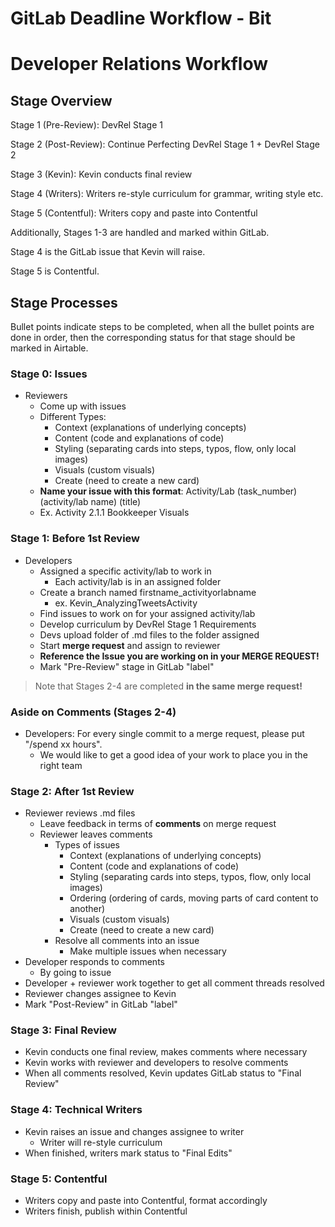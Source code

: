 # GitLab Deadline Workflow - Bit

# Developer Relations Workflow

## Stage Overview

Stage 1 (Pre-Review): DevRel Stage 1

Stage 2 (Post-Review): Continue Perfecting DevRel Stage 1 + DevRel Stage 2

Stage 3 (Kevin): Kevin conducts final review

Stage 4 (Writers): Writers re-style curriculum for grammar, writing style etc.

Stage 5 (Contentful): Writers copy and paste into Contentful

Additionally, Stages 1-3 are handled and marked within GitLab.

Stage 4 is the GitLab issue that Kevin will raise.

Stage 5 is Contentful.

## Stage Processes

Bullet points indicate steps to be completed, when all the bullet points are done in order, then the corresponding status for that stage should be marked in Airtable.

### Stage 0: Issues

- Reviewers
  - Come up with issues
  - Different Types:
    - Context (explanations of underlying concepts)
    - Content (code and explanations of code)
    - Styling (separating cards into steps, typos, flow, only local images)
    - Visuals (custom visuals)
    - Create (need to create a new card)
  - **Name your issue with this format**: Activity/Lab (task_number) (activity/lab name) (title)
  - Ex. Activity 2.1.1 Bookkeeper Visuals

### Stage 1: Before 1st Review

- Developers
  - Assigned a specific activity/lab to work in
    - Each activity/lab is in an assigned folder
  - Create a branch named firstname_activityorlabname
    - ex. Kevin_AnalyzingTweetsActivity
  - Find issues to work on for your assigned activity/lab
  - Develop curriculum by DevRel Stage 1 Requirements
  - Devs upload folder of .md files to the folder assigned
  - Start **merge request** and assign to reviewer
  - **Reference the Issue you are working on in your MERGE REQUEST!**
  - Mark "Pre-Review" stage in GitLab "label"

> Note that Stages 2-4 are completed **in the same merge request!**

### Aside on Comments (Stages 2-4)

- Developers: For every single commit to a merge request, please put "/spend xx hours".
  - We would like to get a good idea of your work to place you in the right team

### Stage 2: After 1st Review

- Reviewer reviews .md files
  - Leave feedback in terms of **comments** on merge request
  - Reviewer leaves comments
    - Types of issues
      - Context (explanations of underlying concepts)
      - Content (code and explanations of code)
      - Styling (separating cards into steps, typos, flow, only local images)
      - Ordering (ordering of cards, moving parts of card content to another)
      - Visuals (custom visuals)
      - Create (need to create a new card)
    - Resolve all comments into an issue
      - Make multiple issues when necessary
- Developer responds to comments
  - By going to issue
- Developer + reviewer work together to get all comment threads resolved
- Reviewer changes assignee to Kevin
- Mark "Post-Review" in GitLab "label"

### Stage 3: Final Review

- Kevin conducts one final review, makes comments where necessary
- Kevin works with reviewer and developers to resolve comments
- When all comments resolved, Kevin updates GitLab status to "Final Review"

### Stage 4: Technical Writers

- Kevin raises an issue and changes assignee to writer
  - Writer will re-style curriculum
- When finished, writers mark status to "Final Edits"

### Stage 5: Contentful

- Writers copy and paste into Contentful, format accordingly
- Writers finish, publish within Contentful
